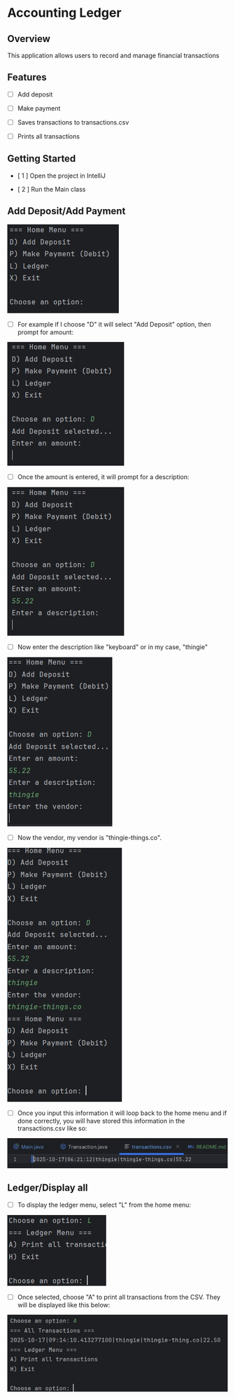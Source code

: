 # Accounting Ledger

## Overview 

This application allows users to record and manage financial transactions

## Features
- [ ] Add deposit 

- [ ] Make payment

- [ ] Saves transactions to transactions.csv

- [ ] Prints all transactions

## Getting Started

- [ 1 ] Open the project in IntelliJ

- [ 2 ] Run the Main class

## Add Deposit/Add Payment

![Screenshot 2025-10-17 061902.jpg](images/Screenshot%202025-10-17%20061902.jpg)

- [ ] For example if I choose "D" it will select "Add Deposit" option, then prompt for amount:

![Screenshot 2025-10-17 062014.jpg](images/Screenshot%202025-10-17%20062014.jpg)

- [ ] Once the amount is entered, it will prompt for a description:

![Screenshot 2025-10-17 062032.jpg](images/Screenshot%202025-10-17%20062032.jpg)

- [ ] Now enter the description like "keyboard" or in my case, "thingie"

![Screenshot 2025-10-17 062049.jpg](images/Screenshot%202025-10-17%20062049.jpg)

- [ ] Now the vendor, my vendor is "thingie-things.co".

![Screenshot 2025-10-17 062133.jpg](images/Screenshot%202025-10-17%20062133.jpg)

- [ ] Once you input this information it will loop back to the home menu and if done correctly, you will have stored this information in the transactions.csv like so:

![Screenshot 2025-10-17 062157.jpg](images/Screenshot%202025-10-17%20062157.jpg)

## Ledger/Display all

- [ ] To display the ledger menu, select "L" from the home menu:

![Screenshot 2025-10-17 091521.jpg](images/Screenshot%202025-10-17%20091521.jpg)

- [ ] Once selected, choose "A" to print all transactions from the CSV.  They will be displayed like this below:

![Screenshot 2025-10-17 091534.jpg](images/Screenshot%202025-10-17%20091534.jpg)



